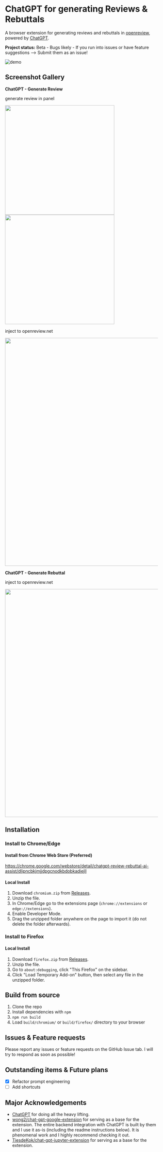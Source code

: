 # ChatGPT for generating Reviews & Rebuttals

A browser extension for generating reviews and rebuttals in [openreview](https://openreview.net/), powered by [ChatGPT]().

**Project status:** Beta - Bugs likely - If you run into issues or have feature suggestions --> Submit them as an issue!

![demo](static/demo.gif)

## Screenshot Gallery

**ChatGPT - Generate Review**

generate review in panel

<a href = "https://github.com/LinXueyuanStdio/chatgpt-review-rebuttal-extension/blob/main/static/generate_review_in_panel.png"><img src="static/generate_review_in_panel.png" width="360"></a>
<a href = "https://github.com/LinXueyuanStdio/chatgpt-review-rebuttal-extension/blob/main/static/generate_review_in_panel2.png"><img src="static/generate_review_in_panel2.png" width="360"></a>

inject to openreview.net

<a href = "https://github.com/LinXueyuanStdio/chatgpt-review-rebuttal-extension/blob/main/static/generate_review_in_openreview.png"><img src="static/generate_review_in_openreview.png" width="750"></a>

**ChatGPT - Generate Rebuttal**

inject to openreview.net

<a href = "https://github.com/LinXueyuanStdio/chatgpt-review-rebuttal-extension/blob/main/static/generate_rebuttal_in_openreview.png"><img src="static/generate_rebuttal_in_openreview.png" width="750"></a>

## Installation

### Install to Chrome/Edge

#### Install from Chrome Web Store (Preferred)

https://chrome.google.com/webstore/detail/chatgpt-review-rebuttal-ai-assist/dlipncbkjmjjdpgcnodkbdobkadiejll

#### Local Install

1. Download `chromium.zip` from [Releases](https://github.com/LinXueyuanStdio/chatgpt-review-rebuttal-extension/releases).
2. Unzip the file.
3. In Chrome/Edge go to the extensions page (`chrome://extensions` or `edge://extensions`).
4. Enable Developer Mode.
5. Drag the unzipped folder anywhere on the page to import it (do not delete the folder afterwards).

### Install to Firefox

#### Local Install

1. Download `firefox.zip` from [Releases](https://github.com/LinXueyuanStdio/chatgpt-review-rebuttal-extension/releases).
2. Unzip the file.
3. Go to `about:debugging`, click "This Firefox" on the sidebar.
4. Click "Load Temporary Add-on" button, then select any file in the unzipped folder.

## Build from source

1. Clone the repo
2. Install dependencies with `npm`
3. `npm run build`
4. Load `build/chromium/` or `build/firefox/` directory to your browser

## Issues & Feature requests

Please report any issues or feature requests on the GitHub Issue tab. I will try to respond as soon as possible!

## Outstanding items & Future plans

- [x] Refactor prompt engineering
- [ ] Add shortcuts

## Major Acknowledgements

- [ChatGPT](https://openai.com/blog/chatgpt/) for doing all the heavy lifting.
- [wong2/chat-gpt-google-extension](https://github.com/wong2/chat-gpt-google-extension) for serving as a base for the extension. The entire backend integration with ChatGPT is built by them and I use it as-is (including the readme instructions below). It is phenomenal work and I highly recommend checking it out.
- [TiesdeKok/chat-gpt-jupyter-extension](https://github.com/TiesdeKok/chat-gpt-jupyter-extension) for serving as a base for the extension.